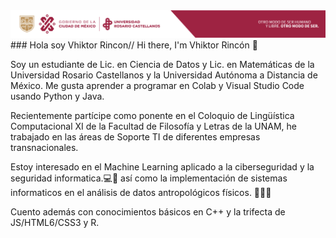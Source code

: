 <img src="https://github.com/Nyubk/nyubk/blob/main/Cintillo_blanco-01.jpg" />
### Hola soy Vhiktor Rincon// Hi there, I'm Vhiktor Rincón 👋

Soy un estudiante de Lic. en Ciencia de Datos y Lic. en Matemáticas de la Universidad Rosario Castellanos y la Universidad Autónoma a Distancia de México. Me gusta aprender a programar en Colab y Visual Studio Code usando Python y Java. 

Recientemente partícipe como ponente en el Coloquio de Lingüística Computacional XI de la Facultad de Filosofía y Letras de la UNAM, he trabajado en las áreas de Soporte TI de diferentes empresas transnacionales. 

Estoy interesado en el Machine Learning aplicado a la ciberseguridad y la seguridad informatica.💻🔐 así como la implementación de sistemas informaticos en el análisis de datos antropológicos físicos. 🔎🧬💀

Cuento además con conocimientos básicos en C++ y la trifecta de JS/HTML6/CSS3 y R.
